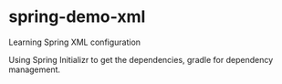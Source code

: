 # spring-demo-xml
Learning Spring XML configuration

Using Spring Initializr to get the dependencies, gradle for dependency management.
